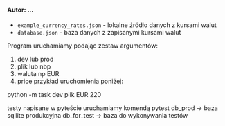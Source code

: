 #### Autor: ...

- `example_currency_rates.json` - lokalne źródło danych z kursami walut
- `database.json` - baza danych z zapisanymi kursami walut

Program uruchamiamy podając zestaw argumentów:
1) dev lub prod
2) plik lub nbp
3) waluta np EUR
4) price 
przykład uruchomienia poniżej:

 python -m task dev plik EUR 220   
 
testy napisane w pyteście uruchamiamy komendą pytest
db_prod -> baza sqllite produkcyjna
db_for_test -> baza do wykonywania testów